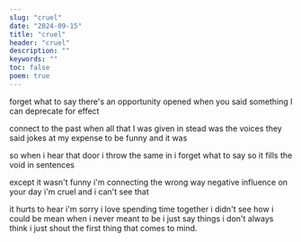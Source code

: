 ```yaml
---
slug: "cruel"
date: "2024-09-15"
title: "cruel"
header: "cruel"
description: ""
keywords: ""
toc: false
poem: true
---
```


forget what to say
there's an opportunity
opened when you said
something I can deprecate for effect

connect to the past
when all that I was given in stead
was the voices they said
jokes at my expense
to be funny and it was

so when i hear that door
i throw the same in
i forget what to say
so it fills the void in sentences

except it wasn't funny i'm
connecting the wrong way
negative influence on your day
i'm cruel and i can't see that

it hurts to hear
i'm sorry i
love spending time together i
didn't see how i
could be mean when i
never meant to be i
just say things i
don't always think i
just shout the first thing that comes to mind.
